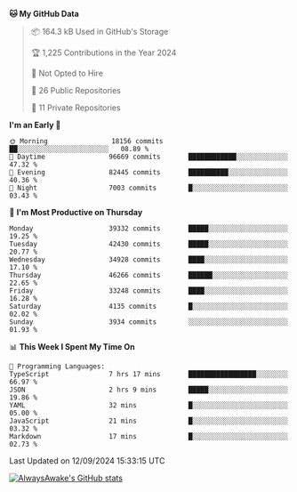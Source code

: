 <!--START_SECTION:waka-->
**🐱 My GitHub Data** 

> 📦 164.3 kB Used in GitHub's Storage 
 > 
> 🏆 1,225 Contributions in the Year 2024
 > 
> 🚫 Not Opted to Hire
 > 
> 📜 26 Public Repositories 
 > 
> 🔑 11 Private Repositories 
 > 
**I'm an Early 🐤** 

```text
🌞 Morning                18156 commits       ██░░░░░░░░░░░░░░░░░░░░░░░   08.89 % 
🌆 Daytime                96669 commits       ████████████░░░░░░░░░░░░░   47.32 % 
🌃 Evening                82445 commits       ██████████░░░░░░░░░░░░░░░   40.36 % 
🌙 Night                  7003 commits        █░░░░░░░░░░░░░░░░░░░░░░░░   03.43 % 
```
📅 **I'm Most Productive on Thursday** 

```text
Monday                   39332 commits       █████░░░░░░░░░░░░░░░░░░░░   19.25 % 
Tuesday                  42430 commits       █████░░░░░░░░░░░░░░░░░░░░   20.77 % 
Wednesday                34928 commits       ████░░░░░░░░░░░░░░░░░░░░░   17.10 % 
Thursday                 46266 commits       ██████░░░░░░░░░░░░░░░░░░░   22.65 % 
Friday                   33248 commits       ████░░░░░░░░░░░░░░░░░░░░░   16.28 % 
Saturday                 4135 commits        █░░░░░░░░░░░░░░░░░░░░░░░░   02.02 % 
Sunday                   3934 commits        ░░░░░░░░░░░░░░░░░░░░░░░░░   01.93 % 
```


📊 **This Week I Spent My Time On** 

```text
💬 Programming Languages: 
TypeScript               7 hrs 17 mins       █████████████████░░░░░░░░   66.97 % 
JSON                     2 hrs 9 mins        █████░░░░░░░░░░░░░░░░░░░░   19.86 % 
YAML                     32 mins             █░░░░░░░░░░░░░░░░░░░░░░░░   05.00 % 
JavaScript               21 mins             █░░░░░░░░░░░░░░░░░░░░░░░░   03.32 % 
Markdown                 17 mins             █░░░░░░░░░░░░░░░░░░░░░░░░   02.73 % 
```


 Last Updated on 12/09/2024 15:33:15 UTC
<!--END_SECTION:waka-->

[![AlwaysAwake's GitHub stats](https://github-readme-stats.vercel.app/api?username=AlwaysAwake&show_icons=true&theme=github_dark&count_private=true)](https://github.com/AlwaysAwake/AlwaysAwake)
